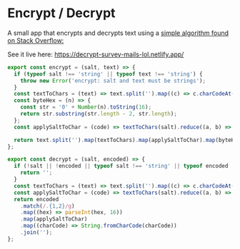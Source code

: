# Encrypt / Decrypt

A small app that encrypts and decrypts text using a [simple algorithm found on Stack Overflow:](https://stackoverflow.com/a/54026460/7853201)

See it live here: https://decrypt-survey-mails-lol.netlify.app/

```javascript
export const encrypt = (salt, text) => {
  if (typeof salt !== 'string' || typeof text !== 'string') {
    throw new Error('encrypt: salt and text must be strings');
  }
  const textToChars = (text) => text.split('').map((c) => c.charCodeAt(0));
  const byteHex = (n) => {
    const str = '0' + Number(n).toString(16);
    return str.substring(str.length - 2, str.length);
  };
  const applySaltToChar = (code) => textToChars(salt).reduce((a, b) => a ^ b, code);

  return text.split('').map(textToChars).map(applySaltToChar).map(byteHex).join('');
};

export const decrypt = (salt, encoded) => {
  if (!salt || !encoded || typeof salt !== 'string' || typeof encoded !== 'string') {
    return '';
  }
  const textToChars = (text) => text.split('').map((c) => c.charCodeAt(0));
  const applySaltToChar = (code) => textToChars(salt).reduce((a, b) => a ^ b, code);
  return encoded
    .match(/.{1,2}/g)
    .map((hex) => parseInt(hex, 16))
    .map(applySaltToChar)
    .map((charCode) => String.fromCharCode(charCode))
    .join('');
};
```